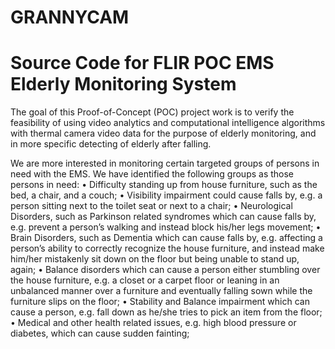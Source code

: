 # GRANNYCAM
Source Code for FLIR POC EMS
Elderly Monitoring System 
=================================
The goal of this Proof-of-Concept (POC) project work is to verify the feasibility of using video analytics and computational intelligence algorithms with thermal camera video data for the purpose of elderly monitoring, and in more specific detecting of elderly after falling.

We are more interested in monitoring certain targeted groups of persons in need with the EMS.  We have identified the following groups as those persons in need:
•	Difficulty standing up from house furniture, such as the bed, a chair, and a couch;
•	Visibility impairment could cause falls by, e.g. a person sitting next to the toilet seat or next to a chair;
•	Neurological Disorders, such as Parkinson related syndromes which can cause falls by, e.g. prevent a person’s walking and instead block his/her legs movement;
•	Brain Disorders, such as Dementia which can cause falls by, e.g. affecting a person’s ability to correctly recognize the house furniture, and instead make him/her mistakenly sit down on the floor but being unable to stand up, again;
•	Balance disorders which can cause a person either stumbling over the house furniture, e.g. a closet or a carpet floor or leaning in an unbalanced manner over a furniture and eventually falling sown while the furniture slips on the floor;
•	Stability and Balance impairment which can cause a person, e.g. fall down as he/she tries to pick an item from the floor;
•	Medical and other health related issues, e.g. high blood pressure or diabetes, which can cause sudden fainting;
